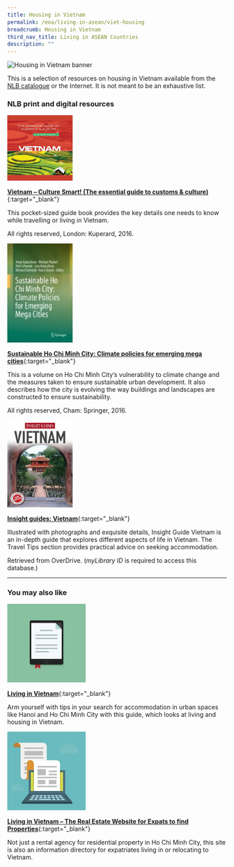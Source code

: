 ```yaml
---
title: Housing in Vietnam
permalink: /eoa/living-in-asean/viet-housing
breadcrumb: Housing in Vietnam
third_nav_title: Living in ASEAN Countries
description: ""
---
```




<img src="/images/asean-living/ASEAN-Vietnam-Housing.jpg" alt="Housing in Vietnam banner" style="width:800px;" />

This is a selection of resources on housing in Vietnam available from the [NLB catalogue](http://catalogue.nlb.gov.sg/) or the Internet.  It is not meant to be an exhaustive list.

### **NLB print and digital resources**

<img src="/images/book-covers/Vietnam-Culture-Smart.png" style="width:150px;" />

[**Vietnam – Culture Smart! (The essential guide to customs & culture)**](http://eservice.nlb.gov.sg/item_holding.aspx?bid=202393374){:target="_blank"}

This pocket-sized guide book provides the key details one needs to know while travelling or living in Vietnam.

All rights reserved, London: Kuperard, 2016.

<img src="/images/book-covers/Sustainable-Ho-Chi-Minh-City-Climate-policies-for-emerging-mega-cities.jpg" style="width:150px;" />

[**Sustainable Ho Chi Minh City: Climate policies for emerging mega cities**](http://eservice.nlb.gov.sg/item_holding.aspx?bid=202514754){:target="_blank"}

This is a volume on Ho Chi Minh City’s vulnerability to climate change and the measures taken to ensure sustainable urban development. It also describes how the city is evolving the way buildings and landscapes are constructed to ensure sustainability.

All rights reserved, Cham: Springer, 2016.

<img src="/images/book-covers/Insight-guides-Vietnam.jpg" style="width:150px;" />

[**Insight guides: Vietnam**](https://nlb.overdrive.com/media/1274342){:target="_blank"}

Illustrated with photographs and exquisite details, Insight Guide Vietnam is an in-depth guide that explores different aspects of life in Vietnam. The Travel Tips section provides practical advice on seeking accommodation.

Retrieved from OverDrive. (*myLibrary ID* is required to access this database.)

---
### **You may also like**

<img src="/images/resources/Article 2.jpg" style="width:180px;" />

[**Living in Vietnam**](https://www.internations.org/vietnam-expats/guide/living-in-vietnam-15470){:target="_blank"}

Arm yourself with tips in your search for accommodation in urban spaces like Hanoi and Ho Chi Minh City with this guide, which looks at living and housing in Vietnam.

<img src="/images/resources/Article 1.jpg" style="width:180px;" />

[**Living in Vietnam – The Real Estate Website for Expats to find Properties**](http://www.livinginvietnam.com/){:target="_blank"}

Not just a rental agency for residential property in Ho Chi Minh City, this site is also an information directory for expatriates living in or relocating to Vietnam.